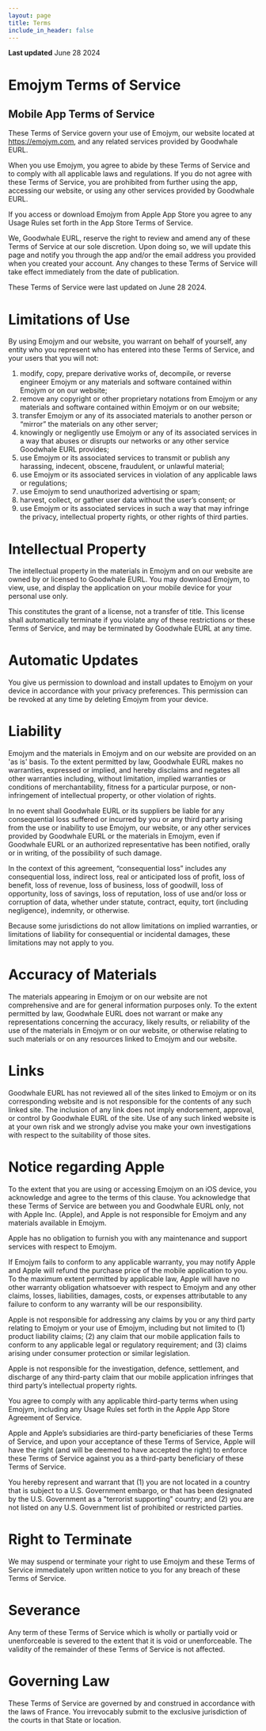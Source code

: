 ```yaml
---
layout: page
title: Terms
include_in_header: false
---
```


**Last updated**
June 28 2024

# Emojym Terms of Service

## Mobile App Terms of Service

These Terms of Service govern your use of Emojym, our website located at https://emojym.com, and any related services provided by Goodwhale EURL.

When you use Emojym, you agree to abide by these Terms of Service and to comply with all applicable laws and regulations. If you do not agree with these Terms of Service, you are prohibited from further using the app, accessing our website, or using any other services provided by Goodwhale EURL.

If you access or download Emojym from Apple App Store you agree to any Usage Rules set forth in the App Store Terms of Service.

We, Goodwhale EURL, reserve the right to review and amend any of these Terms of Service at our sole discretion. Upon doing so, we will update this page and notify you through the app and/or the email address you provided when you created your account. Any changes to these Terms of Service will take effect immediately from the date of publication.

These Terms of Service were last updated on June 28 2024.

# Limitations of Use

By using Emojym and our website, you warrant on behalf of yourself, any entity who you represent who has entered into these Terms of Service, and your users that you will not:

1. modify, copy, prepare derivative works of, decompile, or reverse engineer Emojym or any materials and software contained within Emojym or on our website;
1. remove any copyright or other proprietary notations from Emojym or any materials and software contained within Emojym or on our website;
1. transfer Emojym or any of its associated materials to another person or “mirror” the materials on any other server;
1. knowingly or negligently use Emojym or any of its associated services in a way that abuses or disrupts our networks or any other service Goodwhale EURL provides;
1. use Emojym or its associated services to transmit or publish any harassing, indecent, obscene, fraudulent, or unlawful material;
1. use Emojym or its associated services in violation of any applicable laws or regulations;
1. use Emojym to send unauthorized advertising or spam;
1. harvest, collect, or gather user data without the user’s consent; or
1. use Emojym or its associated services in such a way that may infringe the privacy, intellectual property rights, or other rights of third parties.

# Intellectual Property

The intellectual property in the materials in Emojym and on our website are owned by or licensed to Goodwhale EURL. You may download Emojym, to view, use, and display the application on your mobile device for your personal use only.

This constitutes the grant of a license, not a transfer of title. This license shall automatically terminate if you violate any of these restrictions or these Terms of Service, and may be terminated by Goodwhale EURL at any time.

# Automatic Updates

You give us permission to download and install updates to Emojym on your device in accordance with your privacy preferences. This permission can be revoked at any time by deleting Emojym from your device.

# Liability

Emojym and the materials in Emojym and on our website are provided on an 'as is' basis. To the extent permitted by law, Goodwhale EURL makes no warranties, expressed or implied, and hereby disclaims and negates all other warranties including, without limitation, implied warranties or conditions of merchantability, fitness for a particular purpose, or non-infringement of intellectual property, or other violation of rights.

In no event shall Goodwhale EURL or its suppliers be liable for any consequential loss suffered or incurred by you or any third party arising from the use or inability to use Emojym, our website, or any other services provided by Goodwhale EURL or the materials in Emojym, even if Goodwhale EURL or an authorized representative has been notified, orally or in writing, of the possibility of such damage.

In the context of this agreement, “consequential loss” includes any consequential loss, indirect loss, real or anticipated loss of profit, loss of benefit, loss of revenue, loss of business, loss of goodwill, loss of opportunity, loss of savings, loss of reputation, loss of use and/or loss or corruption of data, whether under statute, contract, equity, tort (including negligence), indemnity, or otherwise.

Because some jurisdictions do not allow limitations on implied warranties, or limitations of liability for consequential or incidental damages, these limitations may not apply to you.

# Accuracy of Materials

The materials appearing in Emojym or on our website are not comprehensive and are for general information purposes only. To the extent permitted by law, Goodwhale EURL does not warrant or make any representations concerning the accuracy, likely results, or reliability of the use of the materials in Emojym or on our website, or otherwise relating to such materials or on any resources linked to Emojym and our website.

# Links

Goodwhale EURL has not reviewed all of the sites linked to Emojym or on its corresponding website and is not responsible for the contents of any such linked site. The inclusion of any link does not imply endorsement, approval, or control by Goodwhale EURL of the site. Use of any such linked website is at your own risk and we strongly advise you make your own investigations with respect to the suitability of those sites.

# Notice regarding Apple

To the extent that you are using or accessing Emojym on an iOS device, you acknowledge and agree to the terms of this clause. You acknowledge that these Terms of Service are between you and Goodwhale EURL only, not with Apple Inc. (Apple), and Apple is not responsible for Emojym and any materials available in Emojym.

Apple has no obligation to furnish you with any maintenance and support services with respect to Emojym.

If Emojym fails to conform to any applicable warranty, you may notify Apple and Apple will refund the purchase price of the mobile application to you. To the maximum extent permitted by applicable law, Apple will have no other warranty obligation whatsoever with respect to Emojym and any other claims, losses, liabilities, damages, costs, or expenses attributable to any failure to conform to any warranty will be our responsibility.

Apple is not responsible for addressing any claims by you or any third party relating to Emojym or your use of Emojym, including but not limited to (1) product liability claims; (2) any claim that our mobile application fails to conform to any applicable legal or regulatory requirement; and (3) claims arising under consumer protection or similar legislation.

Apple is not responsible for the investigation, defence, settlement, and discharge of any third-party claim that our mobile application infringes that third party’s intellectual property rights.

You agree to comply with any applicable third-party terms when using Emojym, including any Usage Rules set forth in the Apple App Store Agreement of Service.

Apple and Apple’s subsidiaries are third-party beneficiaries of these Terms of Service, and upon your acceptance of these Terms of Service, Apple will have the right (and will be deemed to have accepted the right) to enforce these Terms of Service against you as a third-party beneficiary of these Terms of Service.

You hereby represent and warrant that (1) you are not located in a country that is subject to a U.S. Government embargo, or that has been designated by the U.S. Government as a "terrorist supporting" country; and (2) you are not listed on any U.S. Government list of prohibited or restricted parties.

# Right to Terminate

We may suspend or terminate your right to use Emojym and these Terms of Service immediately upon written notice to you for any breach of these Terms of Service.

# Severance

Any term of these Terms of Service which is wholly or partially void or unenforceable is severed to the extent that it is void or unenforceable. The validity of the remainder of these Terms of Service is not affected.

# Governing Law

These Terms of Service are governed by and construed in accordance with the laws of France. You irrevocably submit to the exclusive jurisdiction of the courts in that State or location.